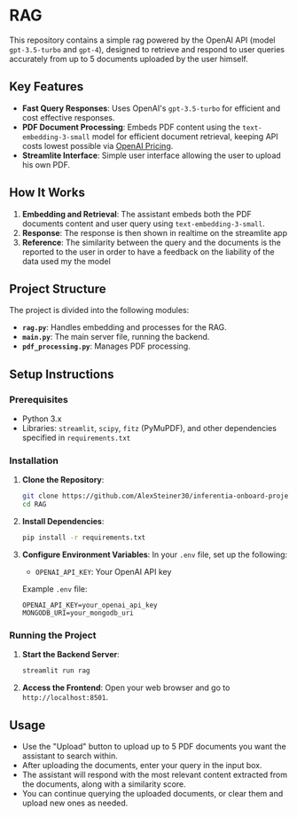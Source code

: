 # RAG

This repository contains a simple rag powered by the OpenAI API (model `gpt-3.5-turbo` and `gpt-4`), designed to retrieve and respond to user queries accurately from up to 5 documents uploaded by the user himself.

## Key Features

- **Fast Query Responses**: Uses OpenAI's `gpt-3.5-turbo` for efficient and cost effective responses.
- **PDF Document Processing**: Embeds PDF content using the `text-embedding-3-small` model for efficient document retrieval, keeping API costs lowest possible via [OpenAI Pricing](https://openai.com/api/pricing/).
- **Streamlite Interface**: Simple user interface allowing the user to upload his own PDF.

## How It Works

1. **Embedding and Retrieval**: The assistant embeds both the PDF documents content and user query using `text-embedding-3-small`.
2. **Response**: The response is then shown in realtime on the streamlite app
3. **Reference**: The similarity between the query and the documents is the reported to the user in order to have a feedback on the liability of the data used my the model

## Project Structure

The project is divided into the following modules:

- **`rag.py`**: Handles embedding and processes for the RAG.
- **`main.py`**: The main server file, running the backend.
- **`pdf_processing.py`**: Manages PDF processing.

## Setup Instructions

### Prerequisites

- Python 3.x
- Libraries: `streamlit`, `scipy`, `fitz` (PyMuPDF), and other dependencies specified in `requirements.txt`

### Installation

1. **Clone the Repository**:
   ```bash
   git clone https://github.com/AlexSteiner30/inferentia-onboard-projects.git
   cd RAG
   ```

2. **Install Dependencies**:
   ```bash
   pip install -r requirements.txt
   ```

3. **Configure Environment Variables**:
   In your `.env` file, set up the following:
   - `OPENAI_API_KEY`: Your OpenAI API key

   Example `.env` file:
   ```plaintext
   OPENAI_API_KEY=your_openai_api_key
   MONGODB_URI=your_mongodb_uri
   ```

### Running the Project

1. **Start the Backend Server**:
   ```bash
   streamlit run rag
   ```

2. **Access the Frontend**:
   Open your web browser and go to `http://localhost:8501`.

## Usage

- Use the "Upload" button to upload up to 5 PDF documents you want the assistant to search within.
- After uploading the documents, enter your query in the input box.
- The assistant will respond with the most relevant content extracted from the documents, along with a similarity score.
- You can continue querying the uploaded documents, or clear them and upload new ones as needed.